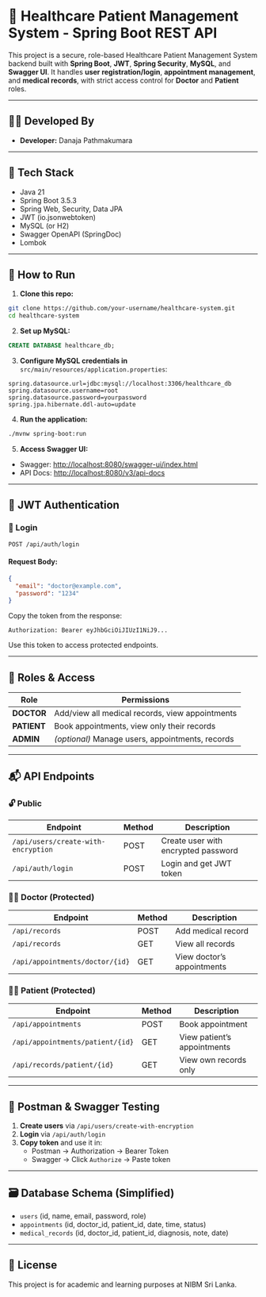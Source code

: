 # 🏥 Healthcare Patient Management System - Spring Boot REST API

This project is a secure, role-based Healthcare Patient Management System backend built with **Spring Boot**, **JWT**, **Spring Security**, **MySQL**, and **Swagger UI**. It handles **user registration/login**, **appointment management**, and **medical records**, with strict access control for **Doctor** and **Patient** roles.

---

## 👨‍💻 Developed By

- **Developer:** Danaja Pathmakumara

---

## 🧰 Tech Stack

- Java 21
- Spring Boot 3.5.3
- Spring Web, Security, Data JPA
- JWT (io.jsonwebtoken)
- MySQL (or H2)
- Swagger OpenAPI (SpringDoc)
- Lombok

---

## 🚀 How to Run

1. **Clone this repo:**

```bash
git clone https://github.com/your-username/healthcare-system.git
cd healthcare-system
```

2. **Set up MySQL:**

```sql
CREATE DATABASE healthcare_db;
```

3. **Configure MySQL credentials in** `src/main/resources/application.properties`:

```properties
spring.datasource.url=jdbc:mysql://localhost:3306/healthcare_db
spring.datasource.username=root
spring.datasource.password=yourpassword
spring.jpa.hibernate.ddl-auto=update
```

4. **Run the application:**

```bash
./mvnw spring-boot:run
```

5. **Access Swagger UI:**

- Swagger: [http://localhost:8080/swagger-ui/index.html](http://localhost:8080/swagger-ui/index.html)
- API Docs: [http://localhost:8080/v3/api-docs](http://localhost:8080/v3/api-docs)

---

## 🔐 JWT Authentication

### 🔑 Login

```http
POST /api/auth/login
```

#### Request Body:

```json
{
  "email": "doctor@example.com",
  "password": "1234"
}
```

Copy the token from the response:

```
Authorization: Bearer eyJhbGciOiJIUzI1NiJ9...
```

Use this token to access protected endpoints.

---

## 👤 Roles & Access

| Role    | Permissions |
|---------|-------------|
| **DOCTOR**  | Add/view all medical records, view appointments |
| **PATIENT** | Book appointments, view only their records |
| **ADMIN**   | *(optional)* Manage users, appointments, records |

---

## 📬 API Endpoints

### 🔓 Public

| Endpoint | Method | Description |
|----------|--------|-------------|
| `/api/users/create-with-encryption` | POST | Create user with encrypted password |
| `/api/auth/login` | POST | Login and get JWT token |

### 👩‍⚕️ Doctor (Protected)

| Endpoint | Method | Description |
|----------|--------|-------------|
| `/api/records` | POST | Add medical record |
| `/api/records` | GET | View all records |
| `/api/appointments/doctor/{id}` | GET | View doctor’s appointments |

### 👨‍🦰 Patient (Protected)

| Endpoint | Method | Description |
|----------|--------|-------------|
| `/api/appointments` | POST | Book appointment |
| `/api/appointments/patient/{id}` | GET | View patient’s appointments |
| `/api/records/patient/{id}` | GET | View own records only |

---

## 🧪 Postman & Swagger Testing

1. **Create users** via `/api/users/create-with-encryption`
2. **Login** via `/api/auth/login`
3. **Copy token** and use it in:
   - Postman → Authorization → Bearer Token
   - Swagger → Click `Authorize` → Paste token

---

## 🗃 Database Schema (Simplified)

- `users` (id, name, email, password, role)
- `appointments` (id, doctor_id, patient_id, date, time, status)
- `medical_records` (id, doctor_id, patient_id, diagnosis, note, date)

---

## 🧾 License

This project is for academic and learning purposes at NIBM Sri Lanka.
